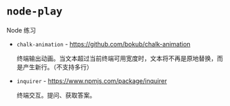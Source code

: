 # `node-play`

Node 练习

- `chalk-animation` - https://github.com/bokub/chalk-animation

  终端输出动画。当文本超过当前终端可用宽度时，文本将不再是原地替换，而是产生新行。（不支持多行）
- `inquirer` - https://www.npmjs.com/package/inquirer
  
  终端交互。提问、获取答案。